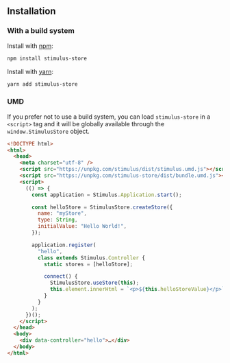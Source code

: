 ## Installation

### With a build system

Install with [npm](https://www.npmjs.com/):

```sh
npm install stimulus-store
```

Install with [yarn](https://yarnpkg.com):

```sh
yarn add stimulus-store
```

### UMD

If you prefer not to use a build system, you can load `stimulus-store` in a `<script>` tag and it will be globally available through the `window.StimulusStore` object.

```html
<!DOCTYPE html>
<html>
  <head>
    <meta charset="utf-8" />
    <script src="https://unpkg.com/stimulus/dist/stimulus.umd.js"></script>
    <script src="https://unpkg.com/stimulus-store/dist/bundle.umd.js"></script>
    <script>
      (() => {
        const application = Stimulus.Application.start();

        const helloStore = StimulusStore.createStore({
          name: "myStore",
          type: String,
          initialValue: "Hello World!",
        });

        application.register(
          "hello",
          class extends Stimulus.Controller {
            static stores = [helloStore];

            connect() {
              StimulusStore.useStore(this);
              this.element.innerHtml = `<p>${this.helloStoreValue}</p>`;
            }
          }
        );
      })();
    </script>
  </head>
  <body>
    <div data-controller="hello">…</div>
  </body>
</html>
```

